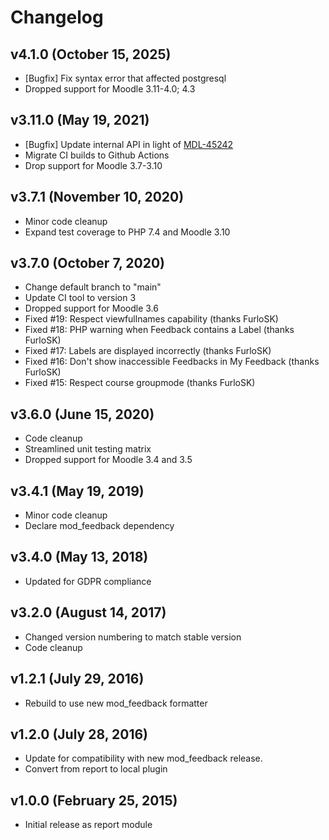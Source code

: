 # Changelog

## v4.1.0 (October 15, 2025)

- [Bugfix] Fix syntax error that affected postgresql
- Dropped support for Moodle 3.11-4.0; 4.3

## v3.11.0 (May 19, 2021)

- [Bugfix] Update internal API in light of [MDL-45242](https://tracker.moodle.org/browse/MDL-45242)
- Migrate CI builds to Github Actions
- Drop support for Moodle 3.7-3.10


## v3.7.1 (November 10, 2020)

- Minor code cleanup
- Expand test coverage to PHP 7.4 and Moodle 3.10

## v3.7.0 (October 7, 2020)

- Change default branch to "main"
- Update CI tool to version 3
- Dropped support for Moodle 3.6
- Fixed #19: Respect viewfullnames capability (thanks FurloSK)
- Fixed #18: PHP warning when Feedback contains a Label (thanks FurloSK)
- Fixed #17: Labels are displayed incorrectly (thanks FurloSK)
- Fixed #16: Don't show inaccessible Feedbacks in My Feedback (thanks FurloSK)
- Fixed #15: Respect course groupmode (thanks FurloSK)

## v3.6.0 (June 15, 2020)

- Code cleanup
- Streamlined unit testing matrix
- Dropped support for Moodle 3.4 and 3.5

## v3.4.1 (May 19, 2019)

- Minor code cleanup
- Declare mod_feedback dependency

## v3.4.0 (May 13, 2018)

- Updated for GDPR compliance

## v3.2.0 (August 14, 2017)

- Changed version numbering to match stable version
- Code cleanup

## v1.2.1 (July 29, 2016)

- Rebuild to use new mod_feedback formatter

## v1.2.0 (July 28, 2016)

- Update for compatibility with new mod_feedback release.
- Convert from report to local plugin

## v1.0.0 (February 25, 2015)

- Initial release as report module
